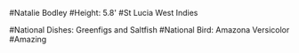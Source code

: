 #Natalie Bodley
#Height: 5.8'
#St Lucia West Indies

#National Dishes: Greenfigs and Saltfish
#National Bird: Amazona Versicolor
#Amazing